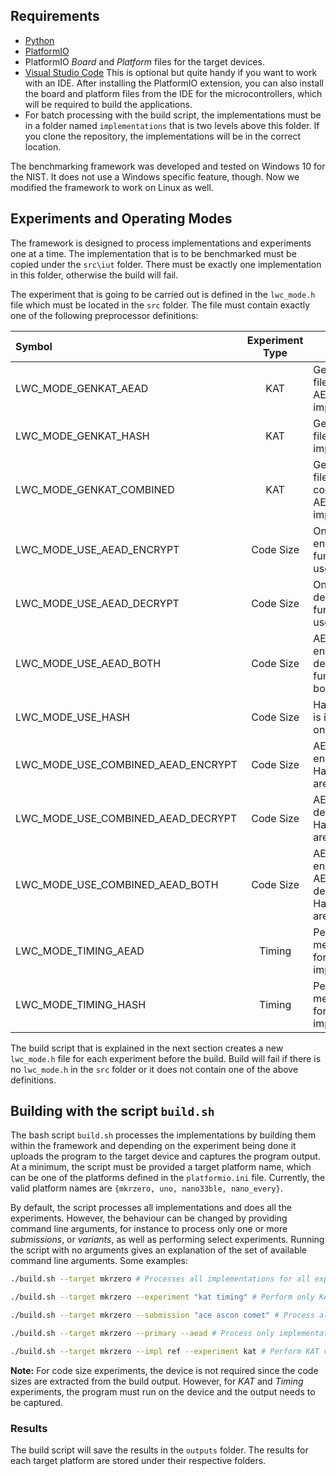 ## Requirements

 - [Python](https://www.python.org)
 - [PlatformIO](https://platformio.org)
 - PlatformIO *Board* and *Platform* files for the target devices.
 - [Visual Studio Code](https://code.visualstudio.com/) This is optional but quite handy if you want to work with an IDE. After installing the PlatformIO extension, you can also install the board and platform files from the IDE for the microcontrollers, which will be required to build the applications.
  - For batch processing with the build script, the implementations must be in a folder named `implementations` that is two levels above this folder. If you clone the repository, the implementations will be in the correct location.

The benchmarking framework was developed and tested on Windows 10 for the NIST. It does not use a Windows specific feature, though. Now we modified the framework to work on Linux as well. 

## Experiments and Operating Modes

The framework is designed to process implementations and experiments one at a time. The implementation that is to be benchmarked must be copied under the `src\iut` folder. There must be exactly one implementation in this folder, otherwise the build will fail.

The experiment that is going to be carried out is defined in the `lwc_mode.h` file which must be located in the `src` folder. The file must contain exactly one of the following preprocessor definitions:

| Symbol | Experiment Type | |
| :------ | :------: | :----- |
| LWC_MODE_GENKAT_AEAD | KAT | Generates KAT file for the AEAD implementation.|
| LWC_MODE_GENKAT_HASH | KAT | Generates KAT file for the Hash implementation.|
| LWC_MODE_GENKAT_COMBINED | KAT | Generates KAT file for the combined AEAD and Hash implementation.|
| LWC_MODE_USE_AEAD_ENCRYPT | Code Size | Only AEAD encryption function is used.|
| LWC_MODE_USE_AEAD_DECRYPT | Code Size | Only AEAD decryption function is used.|
| LWC_MODE_USE_AEAD_BOTH | Code Size | AEAD encryption and decryption functions are both used.|
| LWC_MODE_USE_HASH | Code Size | Hash function is invoked once.|
| LWC_MODE_USE_COMBINED_AEAD_ENCRYPT | Code Size | AEAD encryption and Hash functions are used.|
| LWC_MODE_USE_COMBINED_AEAD_DECRYPT | Code Size | AEAD decryption and Hash functions are used.|
| LWC_MODE_USE_COMBINED_AEAD_BOTH | Code Size | AEAD encryption, AEAD decryption, and Hash functions are used.|
| LWC_MODE_TIMING_AEAD | Timing | Performs timing measurements for the AEAD implementation.|
| LWC_MODE_TIMING_HASH | Timing | Performs timing measurements for the Hash implementation.|


The build script that is explained in the next section creates a new `lwc_mode.h` file for each experiment before the build. Build will fail if there is no `lwc_mode.h` in the `src` folder or it does not contain one of the above definitions.

## Building with the script `build.sh`

The bash script `build.sh` processes the implementations by building them within the framework and depending on the experiment being done it uploads the program to the target device and captures the program output. At a minimum, the script must be provided a target platform name, which can be one of the platforms defined in the `platformio.ini` file. Currently, the valid platform names are `{mkrzero, uno, nano33ble, nano_every}`. 

By default, the script processes all implementations and does all the experiments. However, the behaviour can be changed by providing command line arguments, for instance to process only one or more *submissions*, or *variants*, as well as performing select experiments. Running the script with no arguments gives an explanation of the set of available command line arguments. Some examples:


``` bash
./build.sh --target mkrzero # Processes all implementations for all experiments
```

``` bash
./build.sh --target mkrzero --experiment "kat timing" # Perform only KAT and Timing experiments on all implementations (skip code size experiments)
```

``` bash
./build.sh --target mkrzero --submission "ace ascon comet" # Process all implementations of the submissions ACE, ASCON, and COMET
```

``` bash
./build.sh --target mkrzero --primary --aead # Process only implementations of primary AEAD variants
```

``` bash
./build.sh --target mkrzero --impl ref --experiment kat # Perform KAT verification for all reference implementations
```


**Note:** For code size experiments, the device is not required since the code sizes are extracted from the build output. However, for *KAT* and *Timing* experiments, the program must run on the device and the output needs to be captured. 

### Results

The build script will save the results in the `outputs` folder. The results for each target platform are stored under their respective folders.

